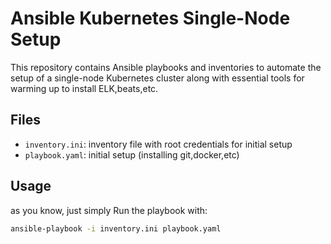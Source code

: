 # Ansible Kubernetes Single-Node Setup

This repository contains Ansible playbooks and inventories to automate the setup of a single-node Kubernetes cluster along with essential tools for warming up to install ELK,beats,etc.

## Files

- `inventory.ini`: inventory file with root credentials for initial setup
- `playbook.yaml`: initial setup (installing git,docker,etc)

## Usage

as you know, just simply Run the playbook with:

```bash
ansible-playbook -i inventory.ini playbook.yaml
